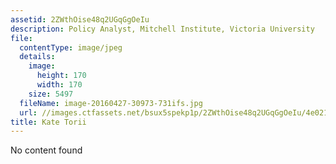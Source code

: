 ```yaml
---
assetid: 2ZWthOise48q2UGqGgOeIu
description: Policy Analyst, Mitchell Institute, Victoria University
file:
  contentType: image/jpeg
  details:
    image:
      height: 170
      width: 170
    size: 5497
  fileName: image-20160427-30973-731ifs.jpg
  url: //images.ctfassets.net/bsux5spekp1p/2ZWthOise48q2UGqGgOeIu/4e02108a7691d30b9b84316d5bdb153a/image-20160427-30973-731ifs.jpg
title: Kate Torii
---
```

No content found